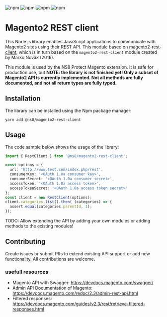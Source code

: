 ![npm](https://img.shields.io/npm/v/@ns8/magento2-rest-client)
![npm](https://img.shields.io/npm/l/@ns8/magento2-rest-client)
![npm](https://img.shields.io/npm/dt/@ns8/magento2-rest-client)
![npm](https://img.shields.io/npm/dm/@ns8/magento2-rest-client)

# Magento2 REST client

This Node.js library enables JavaScript applications to communicate with Magento2 sites using their REST API.
This module based on [magento2-rest-client](https://github.com/DivanteLtd/magento2-rest-client), which is in turn based on the `magento2-rest-client` module created by Marko Novak (2016).

This module is used by the NS8 Protect Magento extension. It is safe for production use, but **NOTE: the library is not finished yet! Only a subset of Magento2 API is currently implemented. Not all methods are fully documented, and not all return types are fully typed.**

## Installation

The library can be installed using the Npm package manager:

```shell
yarn add @ns8/magento2-rest-client
```

## Usage

The code sample below shows the usage of the library:

```typescript
import { RestClient } from '@ns8/magento2-rest-client';

const options = {
  url: 'http://www.test.com/index.php/rest',
  consumerKey: '<OAuth 1.0a consumer key>',
  consumerSecret: '<OAuth 1.0a consumer secret>',
  accessToken: '<OAuth 1.0a access token>',
  accessTokenSecret: '<OAuth 1.0a access token secret>'
};
const client = new RestClient(options);
client.categories.list().then( (categories) => {
  assert.equal(categories.parentId, 1);
});
```

TODO: Allow extending the API by adding your own modules or adding methods to the existing modules!

## Contributing

Create issues or submit PRs to extend existing API support or add new functionality. All contributions are welcome.

### usefull resources

* Magento API with Swagger: https://devdocs.magento.com/swagger/
* Admin API Documentation of Magento: https://devdocs.magento.com/redoc/2.3/admin-rest-api.html
* Filtered responses: https://devdocs.magento.com/guides/v2.3/rest/retrieve-filtered-responses.html
